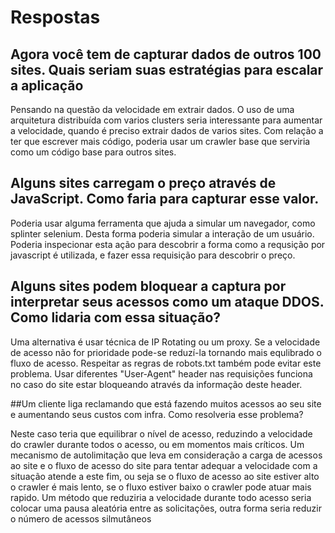# Respostas

## Agora você tem de capturar dados de outros 100 sites. Quais seriam suas estratégias para escalar a aplicação

Pensando na questão da velocidade em extrair dados. O uso de uma arquitetura distribuída com varios clusters seria interessante para aumentar a velocidade, quando é preciso extrair dados de varios sites. Com relação a ter que escrever mais código, poderia usar um crawler base que serviria como um código base para outros sites.

## Alguns sites carregam o preço através de JavaScript. Como faria para capturar esse valor.
   
Poderia usar alguma ferramenta que ajuda a simular um navegador, como splinter selenium. Desta forma poderia simular a interação de um usuário. Poderia inspecionar esta ação para descobrir a forma como a requsição por javascript é utilizada, e fazer essa requisição para descobrir o preço.

## Alguns sites podem bloquear a captura por interpretar seus acessos como um ataque DDOS. Como lidaria com essa situação?

Uma alternativa é usar técnica de IP Rotating ou um proxy. Se a velocidade de acesso não for prioridade pode-se reduzí-la tornando mais equlibrado o fluxo de acesso. Respeitar as regras de robots.txt também pode evitar este problema. Usar diferentes "User-Agent" header nas requisições funciona no caso do site estar bloqueando através da informação deste header.

##Um cliente liga reclamando que está fazendo muitos acessos ao seu site e aumentando seus custos com infra. Como resolveria esse problema?

Neste caso teria que equilibrar o nível de acesso, reduzindo a velocidade do crawler durante todos o acesso, ou em momentos mais críticos. Um mecanismo de autolimitação que leva em consideração a carga de acessos ao site e o fluxo de acesso do site para tentar adequar a velocidade com a situação atende a este fim, ou seja se o fluxo de acesso ao site estiver alto o crawler é mais lento, se o fluxo estiver baixo o crawler pode atuar mais rapido. Um método que reduziria a velocidade durante todo acesso seria colocar uma pausa aleatória entre as solicitações, outra forma seria reduzir o número de acessos silmutâneos

